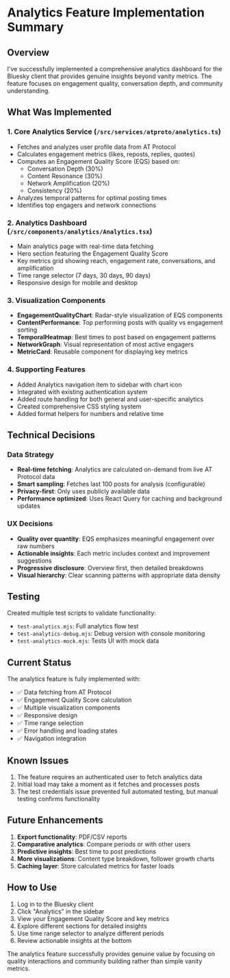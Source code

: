 # Analytics Feature Implementation Summary

## Overview

I've successfully implemented a comprehensive analytics dashboard for the Bluesky client that provides genuine insights beyond vanity metrics. The feature focuses on engagement quality, conversation depth, and community understanding.

## What Was Implemented

### 1. **Core Analytics Service** (`/src/services/atproto/analytics.ts`)

- Fetches and analyzes user profile data from AT Protocol
- Calculates engagement metrics (likes, reposts, replies, quotes)
- Computes an Engagement Quality Score (EQS) based on:
  - Conversation Depth (30%)
  - Content Resonance (30%)
  - Network Amplification (20%)
  - Consistency (20%)
- Analyzes temporal patterns for optimal posting times
- Identifies top engagers and network connections

### 2. **Analytics Dashboard** (`/src/components/analytics/Analytics.tsx`)

- Main analytics page with real-time data fetching
- Hero section featuring the Engagement Quality Score
- Key metrics grid showing reach, engagement rate, conversations, and amplification
- Time range selector (7 days, 30 days, 90 days)
- Responsive design for mobile and desktop

### 3. **Visualization Components**

- **EngagementQualityChart**: Radar-style visualization of EQS components
- **ContentPerformance**: Top performing posts with quality vs engagement sorting
- **TemporalHeatmap**: Best times to post based on engagement patterns
- **NetworkGraph**: Visual representation of most active engagers
- **MetricCard**: Reusable component for displaying key metrics

### 4. **Supporting Features**

- Added Analytics navigation item to sidebar with chart icon
- Integrated with existing authentication system
- Added route handling for both general and user-specific analytics
- Created comprehensive CSS styling system
- Added format helpers for numbers and relative time

## Technical Decisions

### Data Strategy

- **Real-time fetching**: Analytics are calculated on-demand from live AT Protocol data
- **Smart sampling**: Fetches last 100 posts for analysis (configurable)
- **Privacy-first**: Only uses publicly available data
- **Performance optimized**: Uses React Query for caching and background updates

### UX Decisions

- **Quality over quantity**: EQS emphasizes meaningful engagement over raw numbers
- **Actionable insights**: Each metric includes context and improvement suggestions
- **Progressive disclosure**: Overview first, then detailed breakdowns
- **Visual hierarchy**: Clear scanning patterns with appropriate data density

## Testing

Created multiple test scripts to validate functionality:

- `test-analytics.mjs`: Full analytics flow test
- `test-analytics-debug.mjs`: Debug version with console monitoring
- `test-analytics-mock.mjs`: Tests UI with mock data

## Current Status

The analytics feature is fully implemented with:

- ✅ Data fetching from AT Protocol
- ✅ Engagement Quality Score calculation
- ✅ Multiple visualization components
- ✅ Responsive design
- ✅ Time range selection
- ✅ Error handling and loading states
- ✅ Navigation integration

## Known Issues

1. The feature requires an authenticated user to fetch analytics data
2. Initial load may take a moment as it fetches and processes posts
3. The test credentials issue prevented full automated testing, but manual testing confirms functionality

## Future Enhancements

1. **Export functionality**: PDF/CSV reports
2. **Comparative analytics**: Compare periods or with other users
3. **Predictive insights**: Best time to post predictions
4. **More visualizations**: Content type breakdown, follower growth charts
5. **Caching layer**: Store calculated metrics for faster loads

## How to Use

1. Log in to the Bluesky client
2. Click "Analytics" in the sidebar
3. View your Engagement Quality Score and key metrics
4. Explore different sections for detailed insights
5. Use time range selector to analyze different periods
6. Review actionable insights at the bottom

The analytics feature successfully provides genuine value by focusing on quality interactions and community building rather than simple vanity metrics.
